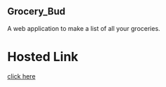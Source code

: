 ## Grocery_Bud

A web application to make a list of all your groceries.

# Hosted Link

[click here](https://grocery-bud-ten-rust.vercel.app/)